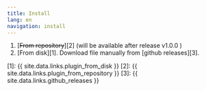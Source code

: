 ```yaml
---
title: Install
lang: en
navigation: install
---
```


1. [~~From repository~~][2] (will be available after release v1.0.0 )
2. [From disk][1]. Download file manually from [github releases][3].


[1]: {{ site.data.links.plugin_from_disk }}
[2]: {{ site.data.links.plugin_from_repository }}
[3]: {{ site.data.links.github_releases }}